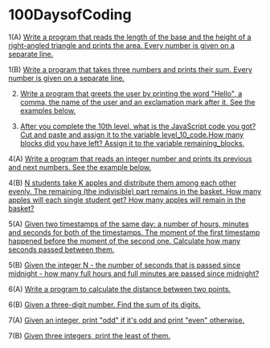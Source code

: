 # 100DaysofCoding

1(A) [Write a program that reads the length of the base and the height of a right-angled triangle and prints the area. Every number is given on a separate line.](CodeDay1(A).md)

1(B) [Write a program that takes three numbers and prints their sum. Every number is given on a separate line.](CodeDay1(B).md)

2) [Write a program that greets the user by printing the word "Hello", a comma, the name of the user and an exclamation mark after it. See the examples below.](CodeDay2.md)

3) [After you complete the 10th level, what is the JavaScript code you got? Cut and paste and assign it to the variable level_10_code.How many blocks did you have left? Assign it to the variable remaining_blocks.](CodeDay3.md)

4(A) [Write a program that reads an integer number and prints its previous and next numbers. See the example below.](CodeDay4(A).md)

4(B) [N students take K apples and distribute them among each other evenly. The remaining (the indivisible) part remains in the basket. How many apples will each single student get? How many apples will remain in the basket?](CodeDay4(B).md)

5(A) [Given two timestamps of the same day: a number of hours, minutes and seconds for both of the timestamps. The moment of the first timestamp happened before the moment of the second one. Calculate how many seconds passed between them.](CodeDay5(A).md)

5(B) [Given the integer N - the number of seconds that is passed since midnight - how many full hours and full minutes are passed since midnight?](CodeDay5(B).md)

6(A) [Write a program to calculate the distance between two points.](CodeDay6(A).md)

6(B) [Given a three-digit number. Find the sum of its digits.](CodeDay6(B).md)

7(A) [Given an integer, print "odd" if it's odd and print "even" otherwise.](CodeDay7(A).md)

7(B) [Given three integers, print the least of them.](CodeDay7(B).md)

